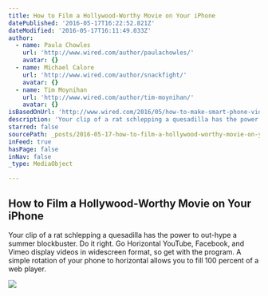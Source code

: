 ```yaml
---
title: How to Film a Hollywood-Worthy Movie on Your iPhone
datePublished: '2016-05-17T16:22:52.821Z'
dateModified: '2016-05-17T16:11:49.033Z'
author:
  - name: Paula Chowles
    url: 'http://www.wired.com/author/paulachowles/'
    avatar: {}
  - name: Michael Calore
    url: 'http://www.wired.com/author/snackfight/'
    avatar: {}
  - name: Tim Moynihan
    url: 'http://www.wired.com/author/tim-moynihan/'
    avatar: {}
isBasedOnUrl: 'http://www.wired.com/2016/05/how-to-make-smart-phone-video/'
description: 'Your clip of a rat schlepping a quesadilla has the power to out-hype a summer blockbuster. Do it right. Go Horizontal YouTube, Facebook, and Vimeo display videos in widescreen format, so get with the program. A simple rotation of your phone to horizontal allows you to fill 100 percent of a web player.'
starred: false
sourcePath: _posts/2016-05-17-how-to-film-a-hollywood-worthy-movie-on-your-iphone.md
inFeed: true
hasPage: false
inNav: false
_type: MediaObject

---
```

<article style=""><h1>How to Film a Hollywood-Worthy Movie on Your iPhone</h1><p>Your clip of a rat schlepping a quesadilla has the power to out-hype a summer blockbuster. Do it right. Go Horizontal YouTube, Facebook, and Vimeo display videos in widescreen format, so get with the program. A simple rotation of your phone to horizontal allows you to fill 100 percent of a web player.</p><img src="https://www.wired.com/wp-content/uploads/2016/04/gl_cameras_photography1.jpg" /></article>